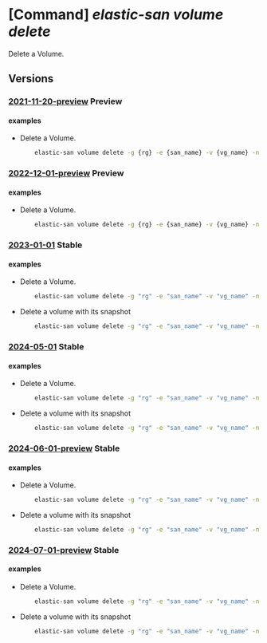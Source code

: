 # [Command] _elastic-san volume delete_

Delete a Volume.

## Versions

### [2021-11-20-preview](/Resources/mgmt-plane/L3N1YnNjcmlwdGlvbnMve30vcmVzb3VyY2Vncm91cHMve30vcHJvdmlkZXJzL21pY3Jvc29mdC5lbGFzdGljc2FuL2VsYXN0aWNzYW5zL3t9L3ZvbHVtZWdyb3Vwcy97fS92b2x1bWVzL3t9/2021-11-20-preview.xml) **Preview**

<!-- mgmt-plane /subscriptions/{}/resourcegroups/{}/providers/microsoft.elasticsan/elasticsans/{}/volumegroups/{}/volumes/{} 2021-11-20-preview -->

#### examples

- Delete a Volume.
    ```bash
        elastic-san volume delete -g {rg} -e {san_name} -v {vg_name} -n {volume_name}
    ```

### [2022-12-01-preview](/Resources/mgmt-plane/L3N1YnNjcmlwdGlvbnMve30vcmVzb3VyY2Vncm91cHMve30vcHJvdmlkZXJzL21pY3Jvc29mdC5lbGFzdGljc2FuL2VsYXN0aWNzYW5zL3t9L3ZvbHVtZWdyb3Vwcy97fS92b2x1bWVzL3t9/2022-12-01-preview.xml) **Preview**

<!-- mgmt-plane /subscriptions/{}/resourcegroups/{}/providers/microsoft.elasticsan/elasticsans/{}/volumegroups/{}/volumes/{} 2022-12-01-preview -->

#### examples

- Delete a Volume.
    ```bash
        elastic-san volume delete -g {rg} -e {san_name} -v {vg_name} -n {volume_name}
    ```

### [2023-01-01](/Resources/mgmt-plane/L3N1YnNjcmlwdGlvbnMve30vcmVzb3VyY2Vncm91cHMve30vcHJvdmlkZXJzL21pY3Jvc29mdC5lbGFzdGljc2FuL2VsYXN0aWNzYW5zL3t9L3ZvbHVtZWdyb3Vwcy97fS92b2x1bWVzL3t9/2023-01-01.xml) **Stable**

<!-- mgmt-plane /subscriptions/{}/resourcegroups/{}/providers/microsoft.elasticsan/elasticsans/{}/volumegroups/{}/volumes/{} 2023-01-01 -->

#### examples

- Delete a Volume.
    ```bash
        elastic-san volume delete -g "rg" -e "san_name" -v "vg_name" -n "volume_name"
    ```

- Delete a volume with its snapshot
    ```bash
        elastic-san volume delete -g "rg" -e "san_name" -v "vg_name" -n "volume_name" -y --x-ms-delete-snapshots true --x-ms-force-delete true
    ```

### [2024-05-01](/Resources/mgmt-plane/L3N1YnNjcmlwdGlvbnMve30vcmVzb3VyY2Vncm91cHMve30vcHJvdmlkZXJzL21pY3Jvc29mdC5lbGFzdGljc2FuL2VsYXN0aWNzYW5zL3t9L3ZvbHVtZWdyb3Vwcy97fS92b2x1bWVzL3t9/2024-05-01.xml) **Stable**

<!-- mgmt-plane /subscriptions/{}/resourcegroups/{}/providers/microsoft.elasticsan/elasticsans/{}/volumegroups/{}/volumes/{} 2024-05-01 -->

#### examples

- Delete a Volume.
    ```bash
        elastic-san volume delete -g "rg" -e "san_name" -v "vg_name" -n "volume_name"
    ```

- Delete a volume with its snapshot
    ```bash
        elastic-san volume delete -g "rg" -e "san_name" -v "vg_name" -n "volume_name" -y --x-ms-delete-snapshots true --x-ms-force-delete true
    ```

### [2024-06-01-preview](/Resources/mgmt-plane/L3N1YnNjcmlwdGlvbnMve30vcmVzb3VyY2Vncm91cHMve30vcHJvdmlkZXJzL21pY3Jvc29mdC5lbGFzdGljc2FuL2VsYXN0aWNzYW5zL3t9L3ZvbHVtZWdyb3Vwcy97fS92b2x1bWVzL3t9/2024-06-01-preview.xml) **Stable**

<!-- mgmt-plane /subscriptions/{}/resourcegroups/{}/providers/microsoft.elasticsan/elasticsans/{}/volumegroups/{}/volumes/{} 2024-06-01-preview -->

#### examples

- Delete a Volume.
    ```bash
        elastic-san volume delete -g "rg" -e "san_name" -v "vg_name" -n "volume_name"
    ```

- Delete a volume with its snapshot
    ```bash
        elastic-san volume delete -g "rg" -e "san_name" -v "vg_name" -n "volume_name" -y --x-ms-delete-snapshots true --x-ms-force-delete true
    ```

### [2024-07-01-preview](/Resources/mgmt-plane/L3N1YnNjcmlwdGlvbnMve30vcmVzb3VyY2Vncm91cHMve30vcHJvdmlkZXJzL21pY3Jvc29mdC5lbGFzdGljc2FuL2VsYXN0aWNzYW5zL3t9L3ZvbHVtZWdyb3Vwcy97fS92b2x1bWVzL3t9/2024-07-01-preview.xml) **Stable**

<!-- mgmt-plane /subscriptions/{}/resourcegroups/{}/providers/microsoft.elasticsan/elasticsans/{}/volumegroups/{}/volumes/{} 2024-07-01-preview -->

#### examples

- Delete a Volume.
    ```bash
        elastic-san volume delete -g "rg" -e "san_name" -v "vg_name" -n "volume_name"
    ```

- Delete a volume with its snapshot
    ```bash
        elastic-san volume delete -g "rg" -e "san_name" -v "vg_name" -n "volume_name" -y --x-ms-delete-snapshots true --x-ms-force-delete true
    ```

